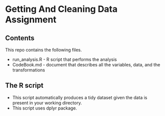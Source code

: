Getting And Cleaning Data Assignment 
======================

## Contents 
This repo contains the following files.
* run_analysis.R - R script that performs the analysis
* CodeBook.md - document that describes all the variables, data, and the transformations

## The R script
* This script automatically produces a tidy dataset given the data is present in your working directory.
* This script uses dplyr package.

